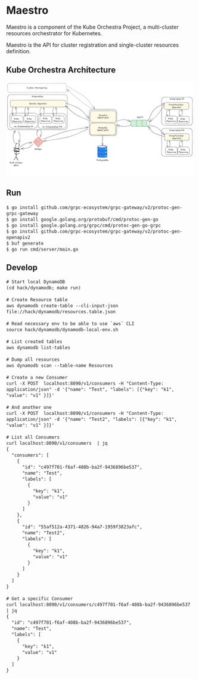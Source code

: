# Maestro

Maestro is a component of the Kube Orchestra Project, a multi-cluster resources orchestrator for Kubernetes.

Maestro is the API for cluster registration and single-cluster resources definition.

## Kube Orchestra Architecture

![Kube Orchestra Architecture](./architecture.png)

## Run

```
$ go install github.com/grpc-ecosystem/grpc-gateway/v2/protoc-gen-grpc-gateway
$ go install google.golang.org/protobuf/cmd/protoc-gen-go
$ go install google.golang.org/grpc/cmd/protoc-gen-go-grpc
$ go install github.com/grpc-ecosystem/grpc-gateway/v2/protoc-gen-openapiv2
$ buf generate
$ go run cmd/server/main.go
```

## Develop

```
# Start local DynamoDB
(cd hack/dynamodb; make run)

# Create Resource table
aws dynamodb create-table --cli-input-json file://hack/dynamodb/resources.table.json

# Read necessary env to be able to use `aws` CLI
source hack/dynamodb/dynamodb-local-env.sh

# List created tables
aws dynamodb list-tables

# Dump all resources
aws dynamodb scan --table-name Resources

# Create a new Consumer
curl -X POST  localhost:8090/v1/consumers -H "Content-Type: application/json" -d '{"name": "Test", "labels": [{"key": "k1", "value": "v1" }]}'

# And another one
curl -X POST  localhost:8090/v1/consumers -H "Content-Type: application/json" -d '{"name": "Test2", "labels": [{"key": "k1", "value": "v1" }]}'

# List all Consumers
curl localhost:8090/v1/consumers  | jq
{
  "consumers": [
    {
      "id": "c497f701-f6af-408b-ba2f-9436896be537",
      "name": "Test",
      "labels": [
        {
          "key": "k1",
          "value": "v1"
        }
      ]
    },
    {
      "id": "55af512a-4371-4826-94a7-1959f3823afc",
      "name": "Test2",
      "labels": [
        {
          "key": "k1",
          "value": "v1"
        }
      ]
    }
  ]
}

# Get a specific Consumer
curl localhost:8090/v1/consumers/c497f701-f6af-408b-ba2f-9436896be537 | jq
{
  "id": "c497f701-f6af-408b-ba2f-9436896be537",
  "name": "Test",
  "labels": [
    {
      "key": "k1",
      "value": "v1"
    }
  ]
}

```
